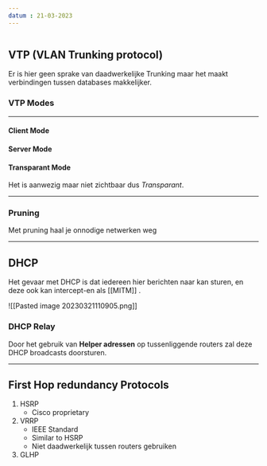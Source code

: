 ```yaml
---
datum : 21-03-2023
---
```


```toc
```

## VTP (VLAN Trunking protocol)
Er is hier geen sprake van daadwerkelijke Trunking maar het maakt verbindingen tussen databases makkelijker. 

### VTP Modes
---

#### Client Mode

#### Server Mode

#### Transparant Mode
Het is aanwezig maar niet zichtbaar dus *Transparant*.

---
### Pruning
Met pruning haal je onnodige netwerken weg


---

## DHCP
Het gevaar met DHCP is dat iedereen hier berichten naar kan sturen, en deze ook kan intercept-en als [[MITM]] .

![[Pasted image 20230321110905.png]]

### DHCP Relay
Door het gebruik van **Helper adressen** op tussenliggende routers zal deze DHCP broadcasts doorsturen.

---

## First Hop redundancy Protocols
1. HSRP
	- Cisco proprietary
2. VRRP
	- IEEE Standard
	- Similar to HSRP
	- Niet daadwerkelijk tussen routers gebruiken
3. GLHP
